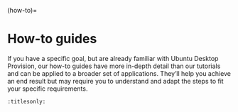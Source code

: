 (how-to)=

# How-to guides

If you have a specific goal, but are already familiar with Ubuntu Desktop Provision, our
how-to guides have more in-depth detail than our tutorials and can be applied
to a broader set of applications. They’ll help you achieve an end result but
may require you to understand and adapt the steps to fit your specific
requirements.

```{toctree}
:titlesonly:


```

